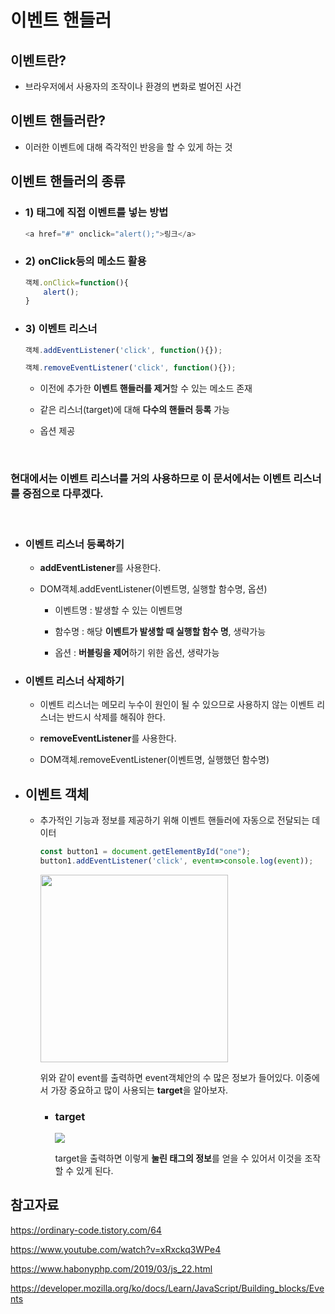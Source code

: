 # 이벤트 핸들러

## 이벤트란?

- 브라우저에서 사용자의 조작이나 환경의 변화로 벌어진 사건

## 이벤트 핸들러란?

- 이러한 이벤트에 대해 즉각적인 반응을 할 수 있게 하는 것
    
## 이벤트 핸들러의 종류

- ### 1) 태그에 직접 이벤트를 넣는 방법

    ```js
    <a href="#" onclick="alert();">링크</a>
    ```

- ### 2) onClick등의 메소드 활용

    ```js
    객체.onClick=function(){
        alert();
    }
    ```

- ### 3) **이벤트 리스너**

    ```js
    객체.addEventListener('click', function(){});

    객체.removeEventListener('click', function(){});
    ```


  -   이전에 추가한 **이벤트 핸들러를 제거**할 수 있는 메소드 존재


  -   같은 리스너(target)에 대해 **다수의 핸들러 등록** 가능


  -   옵션 제공

<br>

 ### 현대에서는 이벤트 리스너를 거의 사용하므로 이 문서에서는 이벤트 리스너를 중점으로 다루겠다.
<br>


- ### 이벤트 리스너 등록하기

    - **addEventListener**를 사용한다.

    - DOM객체.addEventListener(이벤트명, 실행할 함수명, 옵션)

        - 이벤트명 : 발생할 수 있는 이벤트명


        - 함수명 : 해당 **이벤트가 발생할 때 실행할 함수 명**, 생략가능


        - 옵션 : **버블링을 제어**하기 위한 옵션, 생략가능

- ### 이벤트 리스너 삭제하기

    - 이벤트 리스너는 메모리 누수이 원인이 될 수 있으므로 사용하지 않는 이벤트 리스너는 반드시 삭제를 해줘야 한다.

    - **removeEventListener**를 사용한다.

    - DOM객체.removeEventListener(이벤트명, 실행했던 함수명)

- ## 이벤트 객체

    - 추가적인 기능과 정보를 제공하기 위해 이벤트 핸들러에 자동으로 전달되는 데이터

        ```js
        const button1 = document.getElementById("one");
        button1.addEventListener('click', event=>console.log(event));
        ```
    
        <img src="https://i.postimg.cc/k5Cq1hXr/image.png" height="300">

        위와 같이 event를 출력하면 event객체안의 수 많은 정보가 들어있다.
        이중에서 가장 중요하고 많이 사용되는 **target**을 알아보자.

        - ### target

            <img src="https://i.postimg.cc/B6WYcdqD/image.png">

            target을 출력하면 이렇게 **눌린 태그의 정보**를 얻을 수 있어서 이것을 조작할 수 있게 된다.

            

## 참고자료

https://ordinary-code.tistory.com/64

https://www.youtube.com/watch?v=xRxckq3WPe4

https://www.habonyphp.com/2019/03/js_22.html

https://developer.mozilla.org/ko/docs/Learn/JavaScript/Building_blocks/Events
